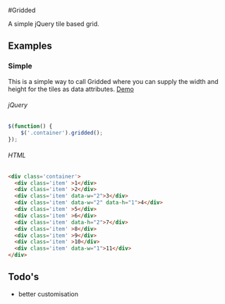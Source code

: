 #Gridded


A simple jQuery tile based grid.


## Examples

### Simple
This is a simple way to call Gridded where you can supply the width and height for the tiles as data attributes.
[Demo](http://codepen.io/Last1Here/pen/giaCq)

###### jQuery
```Javascript
$(function() {
	$('.container').gridded();
});
```

###### HTML
```html
<div class='container'>
  <div class='item' >1</div>
  <div class='item' >2</div>
  <div class='item' data-w="2">3</div>
  <div class='item' data-w="2" data-h="1">4</div>
  <div class='item' >5</div>
  <div class='item' >6</div>
  <div class='item' data-h="2">7</div>
  <div class='item' >8</div>
  <div class='item' >9</div>
  <div class='item' >10</div>
  <div class='item' data-w="1">11</div>
</div>
```



## Todo's

- better customisation